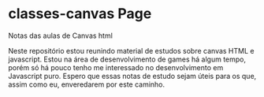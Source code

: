 # classes-canvas  Page
Notas das aulas de Canvas html

Neste repositório estou reunindo material de estudos sobre canvas HTML e javascript. 
Estou na área de desenvolvimento de games há algum tempo, porém só há pouco tenho me interessado no desenvolvimento em Javascript puro.
Espero que essas notas de estudo sejam úteis para os que, assim como eu, enveredarem por este caminho.
